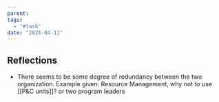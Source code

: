 ```yaml
---
parent: 
tags:
  - "#task"
date: "2025-04-11"
---
```

## Reflections
* There seems to be some degree of redundancy between the two organization. Example given: Resource Management, why not to use [[P&C units]]? or two program leaders